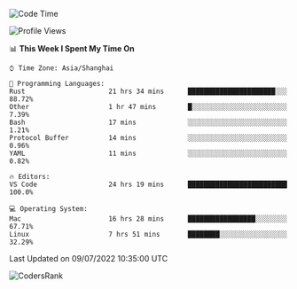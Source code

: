 <!--START_SECTION:waka-->
![Code Time](http://img.shields.io/badge/Code%20Time-1%2C481%20hrs%204%20mins-blue)

![Profile Views](http://img.shields.io/badge/Profile%20Views-16-blue)

📊 **This Week I Spent My Time On** 

```text
⌚︎ Time Zone: Asia/Shanghai

💬 Programming Languages: 
Rust                     21 hrs 34 mins      ██████████████████████░░░   88.72% 
Other                    1 hr 47 mins        █░░░░░░░░░░░░░░░░░░░░░░░░   7.39% 
Bash                     17 mins             ░░░░░░░░░░░░░░░░░░░░░░░░░   1.21% 
Protocol Buffer          14 mins             ░░░░░░░░░░░░░░░░░░░░░░░░░   0.96% 
YAML                     11 mins             ░░░░░░░░░░░░░░░░░░░░░░░░░   0.82%

🔥 Editors: 
VS Code                  24 hrs 19 mins      █████████████████████████   100.0%

💻 Operating System: 
Mac                      16 hrs 28 mins      █████████████████░░░░░░░░   67.71% 
Linux                    7 hrs 51 mins       ████████░░░░░░░░░░░░░░░░░   32.29%

```


 Last Updated on 09/07/2022 10:35:00 UTC
<!--END_SECTION:waka-->

![CodersRank](https://cr-skills-chart-widget.azurewebsites.net/api/api?username=BugenZhao&padding=16&tooltip=true&branding=false&sort-by-score=true&skills=Rust%2C%20Swift%2C%20C%2C%20TypeScript%2C%20Java%2C%20Go%2C%20Dart%2C%20C%2B%2B%2C%20Python%2C%20Assembly%2C%20Shell%2C%20Kotlin)
